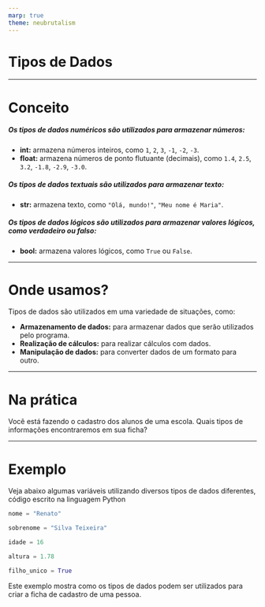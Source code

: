 ```yaml
---
marp: true
theme: neubrutalism
---
```


<!-- _class: dark cover -->

# Tipos de Dados

---

# Conceito

##### Os tipos de dados numéricos são utilizados para armazenar números:

- **int:** armazena números inteiros, como `1`, `2`, `3`, `-1`, `-2`, `-3`.
- **float:** armazena números de ponto flutuante (decimais), como `1.4`, `2.5`, `3.2`, `-1.8`, `-2.9`, `-3.0`.

##### Os tipos de dados textuais são utilizados para armazenar texto:

- **str:** armazena texto, como `"Olá, mundo!"`, `"Meu nome é Maria"`.

##### Os tipos de dados lógicos são utilizados para armazenar valores lógicos, como verdadeiro ou falso:

- **bool:** armazena valores lógicos, como `True` ou `False`.

---

# Onde usamos?

Tipos de dados são utilizados em uma variedade de situações, como:

- **Armazenamento de dados:** para armazenar dados que serão utilizados pelo programa.
- **Realização de cálculos:** para realizar cálculos com dados.
- **Manipulação de dados:** para converter dados de um formato para outro.

---

# Na prática

<!-- _class: dark center -->

Você está fazendo o cadastro dos alunos de uma escola. Quais tipos de informações encontraremos em sua ficha?

---

# Exemplo

Veja abaixo algumas variáveis utilizando diversos tipos de dados diferentes, código escrito na linguagem Python


```python
nome = "Renato"

sobrenome = "Silva Teixeira"

idade = 16

altura = 1.78

filho_unico = True
```

Este exemplo mostra como os tipos de dados podem ser utilizados para criar a ficha de cadastro de uma pessoa.
